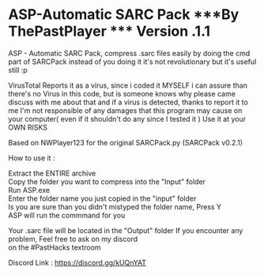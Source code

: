 # ASP-Automatic SARC Pack ***By ThePastPlayer *** Version .1.1

ASP - Automatic SARC Pack, compress .sarc files easily by doing the cmd part of SARCPack instead of you doing it
it's not revolutionary but it's useful still :p

VirusTotal Reports it as a virus, since i coded it MYSELF i can assure than there's no Virus in this code, but is someone
knows why please came discuss with me about that and if a virus is detected, thanks to report it to me
I'm not responsible of any damages that this program may cause on your computer( even if it shouldn't do any since I tested it ) Use it at your OWN RISKS

Based on NWPlayer123 for the original SARCPack.py (SARCPack v0.2.1)

How to use it :

Extract the ENTIRE archive                                                                                                                          
Copy the folder you want to compress into the "Input" folder                                                                                                  
Run ASP.exe                                                                                                                                                   
Enter the folder name you just copied in the "input" folder                                                                                                   
Is you are sure than you didn't mistyped the folder name, Press Y                                                                             
ASP will run the commmand for you                                                                                                                         

Your .sarc file will be located in the "Output" folder
If you encounter any problem, Feel free to ask on my discord                                                                                
on the #PastHacks textroom

Discord Link : https://discord.gg/kUQnYAT
